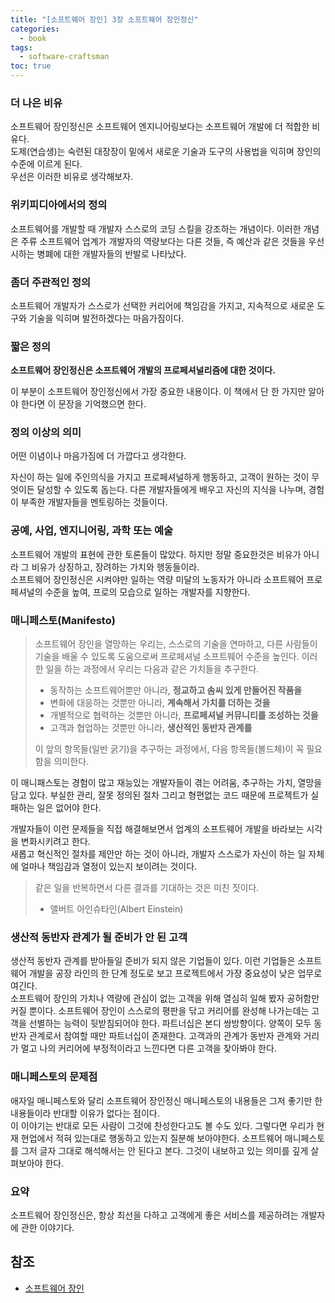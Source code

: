 ```yaml
---
title: "[소프트웨어 장인] 3장 소프트웨어 장인정신"
categories:
  - book
tags:
  - software-craftsman
toc: true
---
```


### 더 나은 비유

소프트웨어 장인정신은 소프트웨어 엔지니어링보다는 소프트웨어 개발에 더 적합한 비유다.  
도제(연습생)는 숙련된 대장장이 밑에서 새로운 기술과 도구의 사용법을 익히며 장인의 수준에 이르게 된다.  
우선은 이러한 비유로 생각해보자.

### 위키피디아에서의 정의

소프트웨어를 개발할 때 개발자 스스로의 코딩 스킬을 강조하는 개념이다. 이러한 개념은 주류 소프트웨어 업계가 개발자의
역량보다는 다른 것들, 즉 예산과 같은 것들을 우선시하는 병폐에 대한 개발자들의 반발로 나타났다.

### 좀더 주관적인 정의

소프트웨어 개발자가 스스로가 선택한 커리어에 책임감을 가지고, 지속적으로 새로운 도구와 기술을 익히며 발전하겠다는 마음가짐이다.

### 짧은 정의

**소프트웨어 장인정신은 소프트웨어 개발의 프로페셔널리즘에 대한 것이다.**

이 부분이 소프트웨어 장인정신에서 가장 중요한 내용이다. 이 책에서 단 한 가지만 알아야 한다면 이 문장을 기억했으면 한다.

### 정의 이상의 의미

어떤 이념이나 마음가짐에 더 가깝다고 생각한다.

자신이 하는 일에 주인의식을 가지고 프로페셔널하게 행동하고, 고객이 원하는 것이 무엇이든 달성할 수 있도록 돕는다.
다른 개발자들에게 배우고 자신의 지식을 나누며, 경험이 부족한 개발자들을 멘토링하는 것들이다.

### 공예, 사업, 엔지니어링, 과학 또는 예술

소프트웨어 개발의 표현에 관한 토론들이 많았다. 하지만 정말 중요한것은 비유가 아니라 그 비유가 상징하고, 장려하는 가치와 행동들이라.  
소프트웨어 장인정신은 시켜야만 일하는 역량 미달의 노동자가 아니라 소프트웨어 프로페셔널의 수준을 높여, 프로의 모습으로 일하는 개발자를 지향한다.

### 매니페스토(Manifesto)

> 소프트웨어 장인을 열망하는 우리는, 스스로의 기술을 연마하고, 다른 사람들이 기술을 배울 수 있도록 도움으로써 프로페셔널 소프트웨어 
> 수준을 높인다. 이러한 일을 하는 과정에서 우리는 다음과 같은 가치들을 추구한다.  
> - 동작하는 소프트웨어뿐만 아니라, **정교하고 솜씨 있게 만들어진 작품을**
> - 변화에 대응하는 것뿐만 아니라, **계속해서 가치를 더하는 것을**
> - 개별적으로 협력하는 것뿐만 아니라, **프로페셔널 커뮤니티를 조성하는 것을**
> - 고객과 협업하는 것뿐만 아니라, **생산적인 동반자 관계를**  
> 
> 이 앞의 항목들(일반 굵기)을 추구하는 과정에서, 다음 항목들(볼드체)이 꼭 필요함을 의미한다. 

이 매니패스토는 경험이 많고 재능있는 개발자들이 겪는 어려움, 추구하는 가치, 열망을 담고 있다. 
부실한 관리, 잘못 정의된 절차 그리고 형편없는 코드 때문에 프로젝트가 실패하는 일은 없어야 한다.  

개발자들이 이런 문제들을 직접 해결해보면서 업계의 소프트웨어 개발을 바라보는 시각을 변화시키려고 한다.  
새롭고 혁신적인 절차를 제안만 하는 것이 아니라, 개발자 스스로가 자신이 하는 일 자체에 얼마나 책임감과 열정이 
있는지 보이려는 것이다.  

> 같은 일을 반복하면서 다른 결과를 기대하는 것은 미친 짓이다.  
> - 앨버트 아인슈타인(Albert Einstein)

### 생산적 동반자 관계가 될 준비가 안 된 고객

생산적 동반자 관계를 받아들일 준비가 되지 않은 기업들이 있다. 이런 기업들은 소프트웨어 개발을 공장 라인의 한 단계 정도로 보고 프로젝트에서 
가장 중요성이 낮은 업무로 여긴다.  
소프트웨어 장인의 가치나 역량에 관심이 없는 고객을 위해 열심히 일해 봤자 공허함만 커질 뿐이다. 
소프트웨어 장인이 스스로의 평판을 닦고 커리어를 완성해 나가는데는 고객을 선별하는 능력이 뒷받침되어야 한다. 
파트너십은 본디 쌍방향이다. 양쪽이 모두 동반자 관계로서 참여할 때만 파트너십이 존재한다. 고객과의 관계가 동반자 관계와 
거리가 멀고 나의 커리어에 부정적이라고 느낀다면 다른 고객을 찾아봐야 한다. 

### 매니페스토의 문제점

애자일 매니페스토와 달리 소프트웨어 장인정신 매니페스토의 내용들은 그저 좋기만 한 내용들이라 반대할 이유가 없다는 점이다.  
이 이야기는 반대로 모든 사람이 그것에 찬성한다고도 볼 수도 있다. 그렇다면 우리가 현재 현업에서 적혀 있는대로 행동하고 있는지 
질분해 보아야한다. 소프트웨어 매니페스토를 그저 글자 그대로 해석해서는 안 된다고 본다. 그것이 내보하고 있는 의미를 깊게 
살펴보아야 한다. 

### 요약 
소프트웨어 장인정신은, 항상 최선을 다하고 고객에게 좋은 서비스를 제공하려는 개발자에 관한 이야기다.

## 참조
- [소프트웨어 장인](http://www.yes24.com/Product/Goods/20461940)